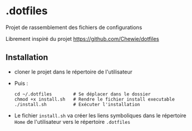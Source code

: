 # .dotfiles

Projet de rassemblement des fichiers de configurations

Librement inspiré du projet https://github.com/Chewie/dotfiles

## Installation
- cloner le projet dans le répertoire de l'utilisateur 
- Puis : 
  ``` 
  cd ~/.dotfiles        # Se déplacer dans le dossier
  chmod +x install.sh   # Rendre le fichier install executable
  ./install.sh          # Exécuter l'installation
  ```

- Le fichier `install.sh` va créer les liens symboliques dans le répertoire `Home` de l'utilisateur
  vers le répertoire `.dotfiles`
